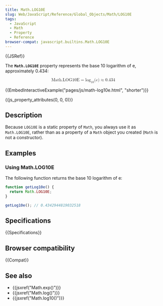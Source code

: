 ```yaml
---
title: Math.LOG10E
slug: Web/JavaScript/Reference/Global_Objects/Math/LOG10E
tags:
  - JavaScript
  - Math
  - Property
  - Reference
browser-compat: javascript.builtins.Math.LOG10E
---
```

{{JSRef}}

The **`Math.LOG10E`** property represents the base 10 logarithm of e,
approximately 0.434:

<math display="block"><semantics><mrow><mstyle mathvariant="monospace"><mi>Math.LOG10E</mi></mstyle><mo>=</mo><msub><mo lspace="0em" rspace="0em">log</mo><mn>10</mn></msub><mo stretchy="false">(</mo><mi>e</mi><mo stretchy="false">)</mo><mo>≈</mo><mn>0.434</mn></mrow><annotation encoding="TeX">\mathtt{\mi{Math.LOG10E}}
= \log_10(e) \approx 0.434</annotation></semantics></math>

{{EmbedInteractiveExample("pages/js/math-log10e.html", "shorter")}}

{{js_property_attributes(0, 0, 0)}}

## Description

Because `LOG10E` is a static property of `Math`, you always use it as
`Math.LOG10E`, rather than as a property of a `Math` object you created (`Math`
is not a constructor).

## Examples

### Using Math.LOG10E

The following function returns the base 10 logarithm of e:

```js
function getLog10e() {
  return Math.LOG10E;
}

getLog10e(); // 0.4342944819032518
```

## Specifications

{{Specifications}}

## Browser compatibility

{{Compat}}

## See also

- {{jsxref("Math.exp()")}}
- {{jsxref("Math.log()")}}
- {{jsxref("Math.log10()")}}
